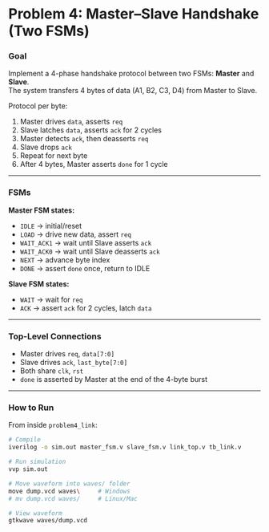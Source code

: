 # Problem 4: Master–Slave Handshake (Two FSMs)

### Goal
Implement a 4-phase handshake protocol between two FSMs: **Master** and **Slave**.  
The system transfers 4 bytes of data (A1, B2, C3, D4) from Master to Slave.  

Protocol per byte:
1. Master drives `data`, asserts `req`
2. Slave latches `data`, asserts `ack` for 2 cycles
3. Master detects `ack`, then deasserts `req`
4. Slave drops `ack`
5. Repeat for next byte
6. After 4 bytes, Master asserts `done` for 1 cycle

---

### FSMs

**Master FSM states:**
- `IDLE` → initial/reset
- `LOAD` → drive new data, assert `req`
- `WAIT_ACK1` → wait until Slave asserts `ack`
- `WAIT_ACK0` → wait until Slave deasserts `ack`
- `NEXT` → advance byte index
- `DONE` → assert `done` once, return to IDLE

**Slave FSM states:**
- `WAIT` → wait for `req`
- `ACK` → assert `ack` for 2 cycles, latch `data`

---

### Top-Level Connections
- Master drives `req`, `data[7:0]`
- Slave drives `ack`, `last_byte[7:0]`
- Both share `clk`, `rst`
- `done` is asserted by Master at the end of the 4-byte burst

---

### How to Run

From inside `problem4_link`:

```bash
# Compile
iverilog -o sim.out master_fsm.v slave_fsm.v link_top.v tb_link.v

# Run simulation
vvp sim.out

# Move waveform into waves/ folder
move dump.vcd waves\     # Windows
# mv dump.vcd waves/     # Linux/Mac

# View waveform
gtkwave waves/dump.vcd
